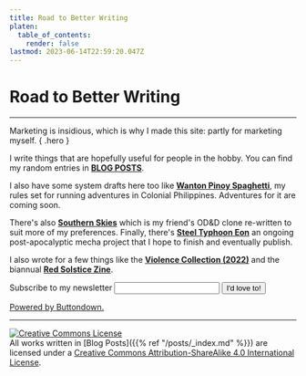```yaml
---
title: Road to Better Writing
platen:
  table_of_contents:
    render: false
lastmod: 2023-06-14T22:59:20.047Z
---
```


# Road to Better Writing

---

Marketing is insidious, which is why I made this site: partly for marketing myself.
{ .hero }

I write things that are hopefully useful for people in the hobby. You can find my random entries in [**BLOG POSTS**](posts/_index.md).

I also have some system drafts here too like [**Wanton Pinoy Spaghetti**](games/wanton-pinoy-spaghetti/_index.md), my rules set for running adventures in Colonial Philippines. Adventures for it are coming soon.

There's also [**Southern Skies**](games/southern-skies/_index.md) which is my friend's OD&D clone re-written to suit more of my preferences. Finally, there's [**Steel Typhoon Eon**](games/steel-typhoon-eon/_index.md) an ongoing post-apocalyptic mecha project that I hope to finish and eventually publish.

I also wrote for a few things like the [**Violence Collection (2022)**](https://magical-banquet-club.itch.io/violence-jam-fuck-war) and the biannual [**Red Solstice Zine**](https://redsolstice.itch.io/).

<form
  action="https://buttondown.email/api/emails/embed-subscribe/san_tagoy"
  method="post"
  target="popupwindow"
  onsubmit="window.open('https://buttondown.email/san_tagoy', 'popupwindow')"
  class="embeddable-buttondown-form"
>
  <label for="bd-email">Subscribe to my newsletter</label>
  <input type="email" name="email" id="bd-email" />
  <input type="submit" value="I'd love to!" />
  <p>
    <a href="https://buttondown.email" target="_blank">Powered by Buttondown.</a>
  </p>
</form>

---

<a rel="license" href="http://creativecommons.org/licenses/by-sa/4.0/"><img alt="Creative Commons License" style="border-width:0" src="https://i.creativecommons.org/l/by-sa/4.0/80x15.png" /></a><br />All works written in [Blog Posts]({{% ref "/posts/_index.md" %}}) are licensed under a <a rel="license" href="http://creativecommons.org/licenses/by-sa/4.0/">Creative Commons Attribution-ShareAlike 4.0 International License</a>.
